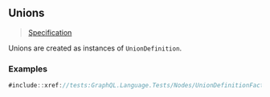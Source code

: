 ## Unions

> [Specification](https://spec.graphql.org/draft/#sec-Unions)

Unions are created as instances of `UnionDefinition`.

### Examples

```csharp
#include::xref://tests:GraphQL.Language.Tests/Nodes/UnionDefinitionFacts.cs
```